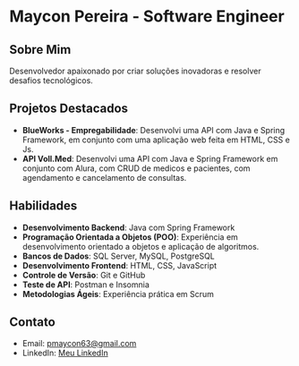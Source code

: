 # Maycon Pereira - Software Engineer

## Sobre Mim
Desenvolvedor apaixonado por criar soluções inovadoras e resolver desafios tecnológicos.

## Projetos Destacados
- **BlueWorks - Empregabilidade**: Desenvolvi uma API com Java e Spring Framework, em conjunto com uma aplicação web feita em HTML, CSS e Js.
- **API Voll.Med**: Desenvolvi uma API com Java e Spring Framework em conjunto com Alura, com CRUD de medicos e pacientes, com agendamento e cancelamento de consultas.

## Habilidades
- **Desenvolvimento Backend**: Java com Spring Framework
- **Programação Orientada a Objetos (POO)**: Experiência em desenvolvimento orientado a objetos e aplicação de algoritmos.
- **Bancos de Dados**: SQL Server, MySQL, PostgreSQL
- **Desenvolvimento Frontend**: HTML, CSS, JavaScript
- **Controle de Versão**: Git e GitHub
- **Teste de API**: Postman e Insomnia
- **Metodologias Ágeis**: Experiência prática em Scrum


## Contato
- Email: pmaycon63@gmail.com
- LinkedIn: [Meu LinkedIn](www.linkedin.com/in/maycon-pereira-8aa64019a)
